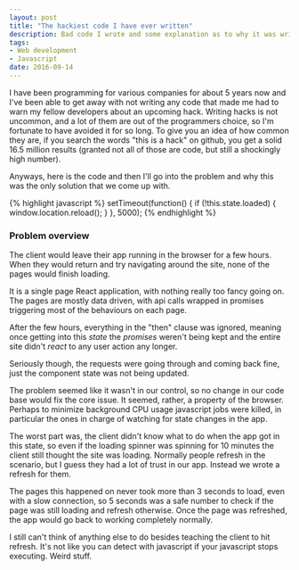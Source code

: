 ```yaml
---
layout: post
title: "The hackiest code I have ever written"
description: Bad code I wrote and some explanation as to why it was written.
tags:
- Web development
- Javascript
date: 2016-09-14
---
```


I have been programming for various companies for about 5 years now and I've been able to get away with not writing any code that made me had to warn my fellow developers about an upcoming hack. Writing hacks is not uncommon, and a lot of them are out of the programmers choice, so I'm fortunate to have avoided it for so long. To give you an idea of how common they are, if you search the words "this is a hack" on github, you get a solid 16.5 million results (granted not all of those are code, but still a shockingly high number).

Anyways, here is the code and then I'll go into the problem and why this was the only solution that we come up with.

{% highlight javascript %}
setTimeout(function() {
  if (!this.state.loaded) {
    window.location.reload();
  }
}, 5000);
{% endhighlight %}

### Problem overview
The client would leave their app running in the browser for a few hours. When they would return and try navigating around the site, none of the pages would finish loading.

It is a single page React application, with nothing really too fancy going on. The pages are mostly data driven, with api calls wrapped in promises triggering most of the behaviours on each page.

After the few hours, everything in the "then" clause was ignored, meaning once getting into this _state_ the _promises_ weren't being kept and the entire site didn't _react_ to any user action any longer.

Seriously though, the requests were going through and coming back fine, just the component state was not being updated.

The problem seemed like it wasn't in our control, so no change in our code base would fix the core issue. It seemed, rather, a property of the browser. Perhaps to minimize background CPU usage javascript jobs were killed, in particular the ones in charge of watching for state changes in the app.

The worst part was, the client didn't know what to do when the app got in this state, so even if the loading spinner was spinning for 10 minutes the client still thought the site was loading. Normally people refresh in the scenario, but I guess they had a lot of trust in our app. Instead we wrote a refresh for them.

The pages this happened on never took more than 3 seconds to load, even with a slow connection, so 5 seconds was a safe number to check if the page was still loading and refresh otherwise. Once the page was refreshed, the app would go back to working completely normally.

I still can't think of anything else to do besides teaching the client to hit refresh. It's not like you can detect with javascript if your javascript stops executing. Weird stuff.
